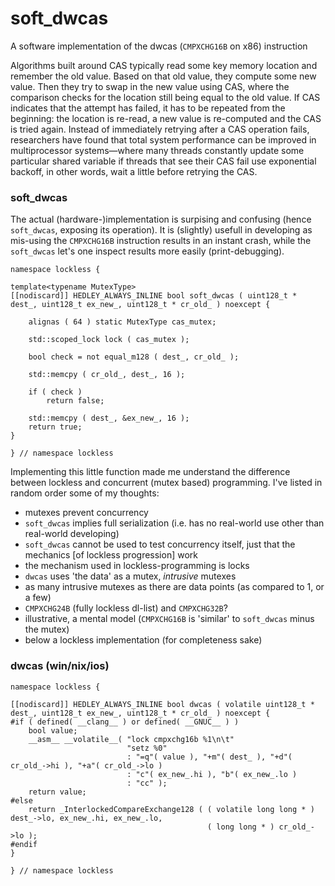 
# soft_dwcas


A software implementation of the dwcas (`CMPXCHG16B` on x86) instruction



Algorithms built around CAS typically read some key memory location and remember the old value. Based on that old value, they compute some new value. Then they try to swap in the new value using CAS, where the comparison checks for the location still being equal to the old value. If CAS indicates that the attempt has failed, it has to be repeated from the beginning: the location is re-read, a new value is re-computed and the CAS is tried again. Instead of immediately retrying after a CAS operation fails, researchers have found that total system performance can be improved in multiprocessor systems—where many threads constantly update some particular shared variable if threads that see their CAS fail use exponential backoff, in other words, wait a little before retrying the CAS.



### soft_dwcas


The actual (hardware-)implementation is surpising and confusing (hence `soft_dwcas`, exposing its operation). It is (slightly) usefull in developing as mis-using the `CMPXCHG16B` instruction results in an instant crash, while the `soft_dwcas` let's one inspect results more easily (print-debugging).


    namespace lockless {

    template<typename MutexType>
    [[nodiscard]] HEDLEY_ALWAYS_INLINE bool soft_dwcas ( uint128_t * dest_, uint128_t ex_new_, uint128_t * cr_old_ ) noexcept {

        alignas ( 64 ) static MutexType cas_mutex;

        std::scoped_lock lock ( cas_mutex );

        bool check = not equal_m128 ( dest_, cr_old_ );

        std::memcpy ( cr_old_, dest_, 16 );

        if ( check )
            return false;

        std::memcpy ( dest_, &ex_new_, 16 );
        return true;
    }

    } // namespace lockless



Implementing this little function made me understand the difference between lockless and concurrent (mutex based) programming. I've listed in random order some of my thoughts:

* mutexes prevent concurrency
* `soft_dwcas` implies full serialization (i.e. has no real-world use other than real-world developing)
* `soft_dwcas` cannot be used to test concurrency itself, just that the mechanics [of lockless progression] work
* the mechanism used in lockless-programming is locks
* `dwcas` uses 'the data' as a mutex, *intrusive* mutexes
* as many intrusive mutexes as there are data points (as compared to 1, or a few)
* `CMPXCHG24B` (fully lockless dl-list) and `CMPXCHG32B`?
* illustrative, a mental model (`CMPXCHG16B` is 'similar' to `soft_dwcas` minus the mutex)
* below a lockless implementation (for completeness sake)



### dwcas (win/nix/ios)


    namespace lockless {

    [[nodiscard]] HEDLEY_ALWAYS_INLINE bool dwcas ( volatile uint128_t * dest_, uint128_t ex_new_, uint128_t * cr_old_ ) noexcept {
    #if ( defined( __clang__ ) or defined( __GNUC__ ) )
        bool value;
        __asm__ __volatile__( "lock cmpxchg16b %1\n\t"
                              "setz %0"
                              : "=q"( value ), "+m"( dest_ ), "+d"( cr_old_->hi ), "+a"( cr_old_->lo )
                              : "c"( ex_new_.hi ), "b"( ex_new_.lo )
                              : "cc" );
        return value;
    #else
        return _InterlockedCompareExchange128 ( ( volatile long long * ) dest_->lo, ex_new_.hi, ex_new_.lo,
                                                ( long long * ) cr_old_->lo );
    #endif
    }

    } // namespace lockless
